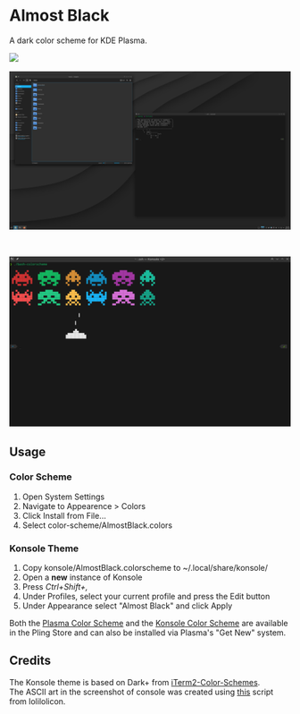 # Almost Black

A dark color scheme for KDE Plasma.

<p>
<img src="https://img.shields.io/github/license/sandr01d/almost-black"/>
</p>

![](.github/Images/screenshot.png)

<br/>

![](.github/Images/screenshot-konsole.png)

## Usage

### Color Scheme

1. Open System Settings
2. Navigate to Appearence > Colors
3. Click Install from File...
4. Select color-scheme/AlmostBlack.colors

### Konsole Theme

1. Copy konsole/AlmostBlack.colorscheme to ~/.local/share/konsole/
2. Open a **new** instance of Konsole
3. Press _Ctrl+Shift+,_
4. Under Profiles, select your current profile and press the Edit button
5. Under Appearance select "Almost Black" and click Apply

Both the [Plasma Color Scheme](https://www.pling.com/p/1721771) and the [Konsole Color Scheme](https://www.pling.com/p/1721794) are available in the Pling Store and can also be installed via Plasma's "Get New" system.

## Credits

The Konsole theme is based on Dark+ from [iTerm2-Color-Schemes](https://github.com/mbadolato/iTerm2-Color-Schemes).  
The ASCII art in the screenshot of console was created using [this](https://paste.xinu.at/oeP93l/plain) script from lolilolicon.